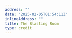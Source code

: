 ```yaml
---
address: ""
date: "2025-02-05T01:54:11Z"
inlineAddress: ""
title: The Blasting Room
type: credit
---
```

